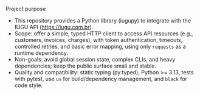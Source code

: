 Project purpose
- This repository provides a Python library (iugupy) to integrate with the IUGU API (https://iugu.com.br).
- Scope: offer a simple, typed HTTP client to access API resources (e.g., customers, invoices, charges), with token authentication, timeouts, controlled retries, and basic error mapping, using only `requests` as a runtime dependency.
- Non-goals: avoid global session state, complex CLIs, and heavy dependencies; keep the public surface small and stable.
- Quality and compatibility: static typing (py.typed), Python >= 3.13, tests with pytest, use `uv` for build/dependency management, and `black` for code style.
